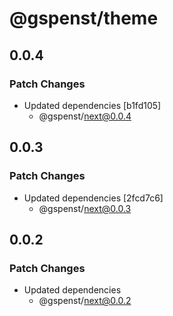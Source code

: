 # @gspenst/theme

## 0.0.4

### Patch Changes

- Updated dependencies [b1fd105]
  - @gspenst/next@0.0.4

## 0.0.3

### Patch Changes

- Updated dependencies [2fcd7c6]
  - @gspenst/next@0.0.3

## 0.0.2

### Patch Changes

- Updated dependencies
  - @gspenst/next@0.0.2
